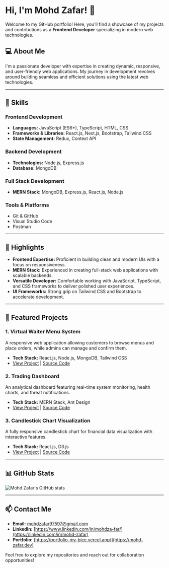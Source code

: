 # Hi, I'm Mohd Zafar! 👋

Welcome to my GitHub portfolio! Here, you'll find a showcase of my projects and contributions as a **Frontend Developer** specializing in modern web technologies.

## 💻 About Me
I'm a passionate developer with expertise in creating dynamic, responsive, and user-friendly web applications. My journey in development revolves around building seamless and efficient solutions using the latest web technologies.

---

## 🚀 Skills

### **Frontend Development**
- **Languages:** JavaScript (ES6+), TypeScript, HTML, CSS
- **Frameworks & Libraries:** React.js, Next.js, Bootstrap, Tailwind CSS
- **State Management:** Redux, Context API

### **Backend Development**
- **Technologies:** Node.js, Express.js
- **Database:** MongoDB

### **Full Stack Development**
- **MERN Stack:** MongoDB, Express.js, React.js, Node.js

### **Tools & Platforms**
- Git & GitHub
- Visual Studio Code
- Postman

---

## 🌟 Highlights
- **Frontend Expertise:** Proficient in building clean and modern UIs with a focus on responsiveness.
- **MERN Stack:** Experienced in creating full-stack web applications with scalable backends.
- **Versatile Developer:** Comfortable working with JavaScript, TypeScript, and CSS frameworks to deliver polished user experiences.
- **UI Frameworks:** Strong grip on Tailwind CSS and Bootstrap to accelerate development.

---

## 📂 Featured Projects

### 1. **Virtual Waiter Menu System**
A responsive web application allowing customers to browse menus and place orders, while admins can manage and confirm them.
- **Tech Stack:** React.js, Node.js, MongoDB, Tailwind CSS
- [View Project](#) | [Source Code](#)

### 2. **Trading Dashboard**
An analytical dashboard featuring real-time system monitoring, health charts, and threat notifications.
- **Tech Stack:** MERN Stack, Ant Design
- [View Project](#) | [Source Code](#)

### 3. **Candlestick Chart Visualization**
A fully responsive candlestick chart for financial data visualization with interactive features.
- **Tech Stack:** React.js, D3.js
- [View Project](#) | [Source Code](#)

---

## 📊 GitHub Stats
![Mohd Zafar's GitHub stats](https://github-readme-stats.vercel.app/api?username=mohd-zafar&show_icons=true&theme=radical)

---

## 📫 Contact Me
- **Email:** [mohdzafar97597@gmail.com](mailto:your-email@example.com)
- **LinkedIn:** [https://www.linkedin.com/in/mohdza-far/](https://linkedin.com/in/mohd-zafar)
- **Portfolio:** [https://portfolio-my-bice.vercel.app/](https://mohd-zafar.dev)

Feel free to explore my repositories and reach out for collaboration opportunities!
